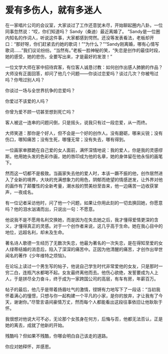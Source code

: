 # 爱有多伤人，就有多迷人

在一家唱片公司的会议室，大家谈过了工作还意犹未尽，开始聊起圈内八卦。一位同事忽然说：“哎，你们知道吗？ Sandy（桑迪）最近离婚了。 ”Sandy是一位圈内知名的作词人，听说这件事，大家都感到愕然。还没等发表看法，老板却开口：“那好呀，你们赶紧去约她的歌词！”“为什么？”“Sandy刚离婚，哪有心情写歌词……”我们议论纷纷。“当然有。”老板一脸神秘的笑，“失恋是创作的最佳时段，她的感受，她的悲伤，全要写出来，才是最好的发泄！” 

一位文学大师在家中招待宾客，有位客人诚恳讨教：如何创作出感人肺腑的作品？大师没有正面回答，却问了他几个问题——你谈过恋爱吗？谈过几次？你被甩过吗？你甩过别人吗？ 

你谈过一场与全世界抗争的恋爱吗？ 

你爱过不该爱的人吗？ 

你曾为爱不顾一切甚至想到死亡吗？ 

客人被这一连串的问题问倒，只是摇头，说我只有过一段恋爱，从一而终。 

大师笑道：那你是个好人，但不会是一个好的创作人。没有磨砺，哪来尖锐；没有伤口，哪知痛苦；没有生死，哪懂无常；没有失去，哪有得到。 

一位画家单膝跪在自己爱的女人面前，满怀深情地说：我的爱人，你是我的灵感缪斯。他用她头发的色彩作画，她的唇印成为他的名章，她的身体留在他永恒的画笔下。 

然而这一切都不是极致。当画家失去他的爱人时，本该一蹶不振的他，创作居然进入了全新的境界，大块的充满想象力的用色，阴郁而绝望的情感迸发，让外界对他的画作有了颠覆性的全新考量，潮水般的赞美纷至沓来，他一边痛苦一边收获掌声，一夜成名。 

有一位记者采访他时，问了他一个问题，如果让你用此刻的一切去换回她，你愿意吗？他的泪水汹涌而出，只说出一句：不愿意。 

他说我不是不愿用名利交换她，而是因为在失去她之后，我才懂得爱情更深的含义，才懂得真正的灵感。对于一个创作者来说，这几乎高于生命。她在我心目中的地位，远超名利，却未及生命。 

著名诗人歌德一生经历了无数次失恋，他最为著名的一次失恋，是在得知至爱的女人绿蒂结婚的消息后，陷入了深深的痛苦中。正因为他清醒的痛苦，才创作出举世闻名的著作《少年维特之烦恼》。 

在论坛上读过一个男生写的帖子，他说自己学生时代非常爱他的女友，只是那时一穷二白，连瓶汽水都喝不起。女友最终离他而去。他伤心欲绝，发誓要成为人上人，于是拼尽全力奋斗，终于成为一家跨国公司的高层，有车有房，年薪百万。 

帖子的最后，他几乎是带着扬眉吐气的激情，铿锵有力地写下了一段话：“当初我怀着满心的憧憬，只想与你一起构建一个平凡的小家，是你的放弃，才让我有了今天，谢谢你。”尽管言语间豪情万丈，然而每个人都能看出这段往事依旧让他耿耿于怀。 

我很想对他说大可不必，无论那个女孩身在何方，后悔与否，他都无法否认，正是她的离去，成就了他新的开始。 

残酷吗？但如果不残酷，你哪会明白自己该走的道路。 

你应对她释怀，并感恩。